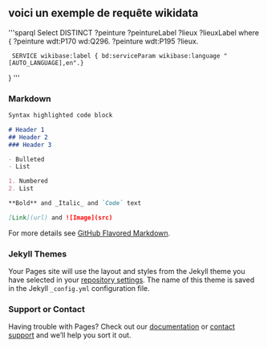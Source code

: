## voici un exemple de requête wikidata
'''sparql 
Select DISTINCT ?peinture ?peintureLabel ?lieux ?lieuxLabel
      where { ?peinture wdt:P170 wd:Q296. ?peinture wdt:P195 ?lieux.
      
     SERVICE wikibase:label { bd:serviceParam wikibase:language "[AUTO_LANGUAGE],en".}
} 
'''
### Markdown

```markdown
Syntax highlighted code block

# Header 1
## Header 2
### Header 3

- Bulleted
- List

1. Numbered
2. List

**Bold** and _Italic_ and `Code` text

[Link](url) and ![Image](src)
```

For more details see [GitHub Flavored Markdown](https://guides.github.com/features/mastering-markdown/).

### Jekyll Themes

Your Pages site will use the layout and styles from the Jekyll theme you have selected in your [repository settings](https://github.com/Zale-14/WIKIDATA-/settings). The name of this theme is saved in the Jekyll `_config.yml` configuration file.

### Support or Contact

Having trouble with Pages? Check out our [documentation](https://docs.github.com/categories/github-pages-basics/) or [contact support](https://support.github.com/contact) and we’ll help you sort it out.
